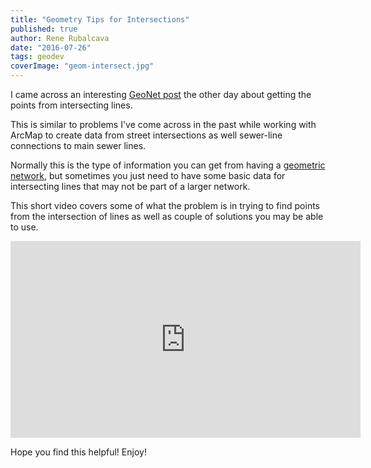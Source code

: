 ```yaml
---
title: "Geometry Tips for Intersections"
published: true
author: Rene Rubalcava
date: "2016-07-26"
tags: geodev
coverImage: "geom-intersect.jpg"
---
```


I came across an interesting [GeoNet post](https://geonet.esri.com/thread/180187) the other day about getting the points from intersecting lines.

This is similar to problems I've come across in the past while working with ArcMap to create data from street intersections as well sewer-line connections to main sewer lines.

Normally this is the type of information you can get from having a [geometric network](http://desktop.arcgis.com/en/arcmap/10.3/manage-data/geometric-networks/managing-a-geometric-network.htm), but sometimes you just need to have some basic data for intersecting lines that may not be part of a larger network.

This short video covers some of what the problem is in trying to find points from the intersection of lines as well as couple of solutions you may be able to use.

<iframe width="560" height="315" src="https://www.youtube.com/embed/q1T1thsML2g" frameborder="0" allowfullscreen></iframe>

Hope you find this helpful! Enjoy!

